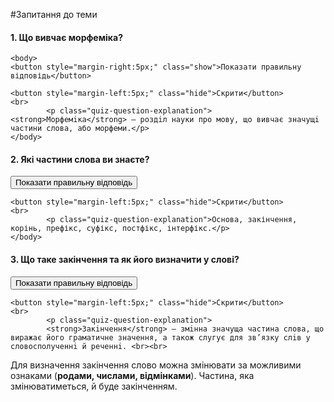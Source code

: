 #Запитання до теми

<div>
<script>
    $(document).ready(function(){
    $(".show").click(function(){
            $(".quiz-question-explanation").show();
        });
        $(".hide").click(function(){
            $(".quiz-question-explanation").hide();
        });
    $(".hide").click(hide());
});
</script>
    <h4 class="question">1. Що вивчає морфеміка?</h4>
    
    <body>
    <button style="margin-right:5px;" class="show">Показати правильну відповідь</button>
    
    <button style="margin-left:5px;" class="hide">Скрити</button>
    <br>
            <p class="quiz-question-explanation"><strong>Морфемiка</strong> — роздiл науки про мову, що вивчає значущi частини слова, або морфеми.</p>
    </body>
</div>

<div>
<body>
    <h4 class="question">2.	Які частини слова ви знаєте?</h4>
    <body>
    <button style="margin-right:5px;" class="show">Показати правильну відповідь</button>
    
    <button style="margin-left:5px;" class="hide">Скрити</button>
    <br>
            <p class="quiz-question-explanation">Основа, закінчення, корінь, префікс, суфікс, постфікс, інтерфікс.</p>
    </body>
</body>
</div>

<div>
<body>
    <h4 class="question">3.	Що таке закінчення та як його визначити у слові?</h4>
    <body>
    <button style="margin-right:5px;" class="show">Показати правильну відповідь</button>
    
    <button style="margin-left:5px;" class="hide">Скрити</button>
    <br>
            <p class="quiz-question-explanation">
            <strong>Закiнчення</strong> — змiнна значуща частина слова, що виражає його граматичне значення, а також слугує для зв’язку слiв у словосполученнi й реченнi. <br><br>
 Для визначення закінчення слово можна змінювати за можливими ознаками (<b>родами, числами, відмінками</b>). Частина, яка змінюватиметься, й буде закінченням.
</p>
    </body>
</body>
</div>